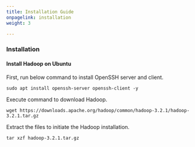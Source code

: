 ```yaml
---
title: Installation Guide
onpagelink: installation
weight: 3

---
```


### Installation

#### Install Hadoop on Ubuntu

First, run below command to install OpenSSH server and client.

 ```
sudo apt install openssh-server openssh-client -y
```

Execute command to download Hadoop.

 ```
wget https://downloads.apache.org/hadoop/common/hadoop-3.2.1/hadoop-3.2.1.tar.gz
```

Extract the files to initiate the Hadoop installation.

 ```
tar xzf hadoop-3.2.1.tar.gz
```